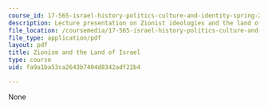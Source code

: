 ```yaml
---
course_id: 17-565-israel-history-politics-culture-and-identity-spring-2011
description: Lecture presentation on Zionist ideologies and the land of Israel.
file_location: /coursemedia/17-565-israel-history-politics-culture-and-identity-spring-2011/fa9a1ba53ca2643b7404d8342adf22b4_MIT17_565S11_ses3_slides.pdf
file_type: application/pdf
layout: pdf
title: Zionism and the Land of Israel
type: course
uid: fa9a1ba53ca2643b7404d8342adf22b4

---
```

None